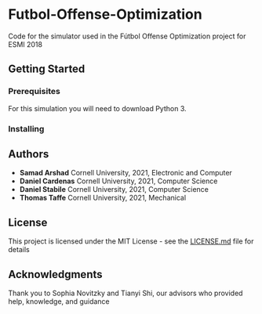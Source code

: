 # Futbol-Offense-Optimization
Code for the simulator used in the Fútbol Offense Optimization project for ESMI 2018

## Getting Started

### Prerequisites
For this simulation you will need to download Python 3.

### Installing

## Authors

* **Samad Arshad** Cornell University, 2021, Electronic and Computer 
* **Daniel Cardenas** Cornell University, 2021, Computer Science
* **Daniel Stabile** Cornell University, 2021, Computer Science
* **Thomas Taffe** Cornell University, 2021, Mechanical


## License

This project is licensed under the MIT License - see the [LICENSE.md](LICENSE.md) file for details

## Acknowledgments

Thank you to Sophia Novitzky and Tianyi Shi, our advisors who provided help, knowledge, and guidance

